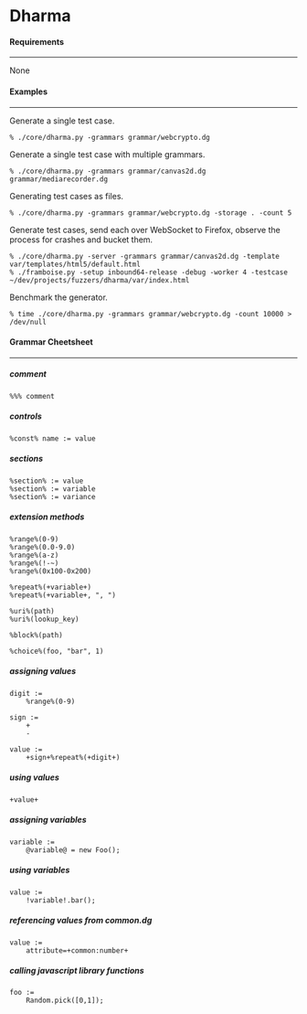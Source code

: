 Dharma
======

#### Requirements
---

None


#### Examples
---


Generate a single test case.

```
% ./core/dharma.py -grammars grammar/webcrypto.dg
```

Generate a single test case with multiple grammars.

```
% ./core/dharma.py -grammars grammar/canvas2d.dg grammar/mediarecorder.dg
```

Generating test cases as files.

```
% ./core/dharma.py -grammars grammar/webcrypto.dg -storage . -count 5
```

Generate test cases, send each over WebSocket to Firefox, observe the process for crashes and bucket them.

```
% ./core/dharma.py -server -grammars grammar/canvas2d.dg -template var/templates/html5/default.html
% ./framboise.py -setup inbound64-release -debug -worker 4 -testcase ~/dev/projects/fuzzers/dharma/var/index.html
```


Benchmark the generator.

```
% time ./core/dharma.py -grammars grammar/webcrypto.dg -count 10000 > /dev/null
```


#### Grammar Cheetsheet
---

##### comment
```
%%% comment
```

##### controls
```
%const% name := value
```

##### sections
```
%section% := value
%section% := variable
%section% := variance
```

##### extension methods
```
%range%(0-9)
%range%(0.0-9.0)
%range%(a-z)
%range%(!-~)
%range%(0x100-0x200)

%repeat%(+variable+)
%repeat%(+variable+, ", ")

%uri%(path)
%uri%(lookup_key)

%block%(path)

%choice%(foo, "bar", 1)
```

##### assigning values
```
digit :=
    %range%(0-9)

sign :=
    +
    -

value :=
    +sign+%repeat%(+digit+)
```

##### using values
```
+value+
```

##### assigning variables
```
variable :=
    @variable@ = new Foo();
```

##### using variables
```
value :=
    !variable!.bar();
```

##### referencing values from common.dg
```
value :=
    attribute=+common:number+
```

##### calling javascript library functions

```
foo :=
    Random.pick([0,1]);
```
